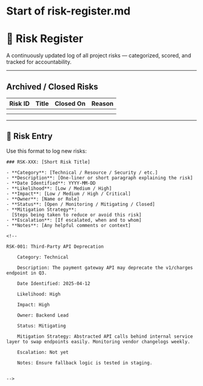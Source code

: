 <!--
START OF risk-register.md

Purpose:
This document serves as the canonical list of all known and emerging risks identified throughout the project lifecycle. It records analysis, mitigation plans, escalation status, and accountability.

Update Frequency:
Updated immediately upon discovery of a new risk or when mitigation plans change. Reviewed bi-weekly during sprint retros or milestone planning.

Location: /project-management/risk-register.md
-->

# Start of risk-register.md

# 📓 Risk Register

A continuously updated log of all project risks — categorized, scored, and tracked for accountability.



---

## Archived / Closed Risks

| Risk ID | Title | Closed On | Reason |
|---------|-------|-----------|--------|
|         |       |           |        |
|         |       |           |        |



---

## 📌 Risk Entry

Use this format to log new risks:

```text
### RSK-XXX: [Short Risk Title]

- **Category**: [Technical / Resource / Security / etc.]
- **Description**: [One-liner or short paragraph explaining the risk]
- **Date Identified**: YYYY-MM-DD
- **Likelihood**: [Low / Medium / High]
- **Impact**: [Low / Medium / High / Critical]
- **Owner**: [Name or Role]
- **Status**: [Open / Monitoring / Mitigating / Closed]
- **Mitigation Strategy**:
  [Steps being taken to reduce or avoid this risk]
- **Escalation**: [If escalated, when and to whom]
- **Notes**: [Any helpful comments or context]

<!--

RSK-001: Third-Party API Deprecation

    Category: Technical

    Description: The payment gateway API may deprecate the v1/charges endpoint in Q3.

    Date Identified: 2025-04-12

    Likelihood: High

    Impact: High

    Owner: Backend Lead

    Status: Mitigating

    Mitigation Strategy: Abstracted API calls behind internal service layer to swap endpoints easily. Monitoring vendor changelogs weekly.

    Escalation: Not yet

    Notes: Ensure fallback logic is tested in staging.


-->
